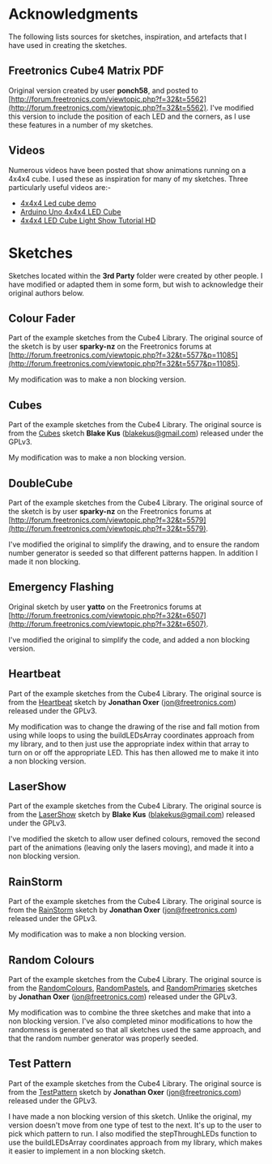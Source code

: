 # Acknowledgments

The following lists sources for sketches, inspiration, and artefacts that I have used in creating the sketches.

## Freetronics Cube4 Matrix PDF
Original version created by user **ponch58**, and posted to [http://forum.freetronics.com/viewtopic.php?f=32&t=5562](http://forum.freetronics.com/viewtopic.php?f=32&t=5562). I've modified this version to include the position of each LED and the corners, as I use these features in a number of my sketches.

## Videos
Numerous videos have been posted that show animations running on a 4x4x4 cube. I used these as inspiration for many of my sketches. Three particularly useful videos are:-

* [4x4x4 Led cube demo](https://www.youtube.com/watch?v=adXXSitxPdo)
* [Arduino Uno 4x4x4 LED Cube](https://www.youtube.com/watch?v=XplWwPg8Blk)
* [4x4x4 LED Cube Light Show  Tutorial HD](https://www.youtube.com/watch?v=-jpL6jEuulk)


# Sketches
Sketches located within the **3rd Party** folder were created by other people. I have modified or adapted them in some form, but wish to acknowledge their original authors below.

## Colour Fader
Part of the example sketches from the Cube4 Library. The original source of the sketch is by user **sparky-nz** on the Freetronics forums at [http://forum.freetronics.com/viewtopic.php?f=32&t=5577&p=11085](http://forum.freetronics.com/viewtopic.php?f=32&t=5577&p=11085).

My modification was to make a non blocking version.

## Cubes
Part of the example sketches from the Cube4 Library. The original source is from the [Cubes](https://github.com/freetronics/Cube4/blob/master/examples/Cubes/Cubes.ino) sketch  **Blake Kus** (blakekus@gmail.com) released under the GPLv3.

My modification was to make a non blocking version.

## DoubleCube
Part of the example sketches from the Cube4 Library. The original source of the sketch is by user **sparky-nz** on the Freetronics forums at [http://forum.freetronics.com/viewtopic.php?f=32&t=5579](http://forum.freetronics.com/viewtopic.php?f=32&t=5579). 

I've modified the original to simplify the drawing, and to ensure the random number generator is seeded so that different patterns happen. In addition I made it non blocking.

## Emergency Flashing
Original sketch by user **yatto** on the Freetronics forums at [http://forum.freetronics.com/viewtopic.php?f=32&t=6507](http://forum.freetronics.com/viewtopic.php?f=32&t=6507). 

I've modified the original to simplify the code, and added a non blocking version.

## Heartbeat
Part of the example sketches from the Cube4 Library. The original source is from the [Heartbeat](https://github.com/freetronics/Cube4/blob/master/examples/Heartbeat/Heartbeat.ino) sketch by **Jonathan Oxer** (jon@freetronics.com) released under the GPLv3.

My modification was to change the drawing of the rise and fall motion from using while loops to using the buildLEDsArray coordinates approach from my library, and to then just use the appropriate index within that array to turn on or off the appropriate LED. This has then allowed me to make it into a non blocking version.

## LaserShow
Part of the example sketches from the Cube4 Library. The original source is from the [LaserShow](https://github.com/freetronics/Cube4/blob/master/examples/LaserShow/LaserShow.ino) sketch by **Blake Kus** (blakekus@gmail.com) released under the GPLv3.

I've modified the sketch to allow user defined colours, removed the second part of the animations (leaving only the lasers moving), and made it into a non blocking version.

## RainStorm
Part of the example sketches from the Cube4 Library. The original source is from the [RainStorm](https://github.com/freetronics/Cube4/blob/master/examples/RainStorm/RainStorm.ino) sketch by **Jonathan Oxer** (jon@freetronics.com) released under the GPLv3.

My modification was to make a non blocking version.

## Random Colours
Part of the example sketches from the Cube4 Library. The original source is from the [RandomColours](https://github.com/freetronics/Cube4/blob/master/examples/RandomColours/RandomColours.ino), [RandomPastels](https://github.com/freetronics/Cube4/blob/master/examples/RandomPastels/RandomPastels.ino), and [RandomPrimaries](https://github.com/freetronics/Cube4/blob/master/examples/RandomPrimaries/RandomPrimaries.ino) sketches by **Jonathan Oxer** (jon@freetronics.com) released under the GPLv3.

My modification was to combine the three sketches and make that into a non blocking version. I've also completed minor modifications to how the randomness is generated so that all sketches used the same approach, and that the random number generator was properly seeded.

## Test Pattern
Part of the example sketches from the Cube4 Library. The original source is from the [TestPattern](https://github.com/freetronics/Cube4/blob/master/examples/TestPattern/TestPattern.ino) sketch by **Jonathan Oxer** (jon@freetronics.com) released under the GPLv3.

I have made a non blocking version of this sketch. Unlike the original, my version doesn't move from one type of test to the next. It's up to the user to pick which pattern to run. I also modified the stepThroughLEDs function to use the buildLEDsArray coordinates approach from my library, which makes it easier to implement in a non blocking sketch.
